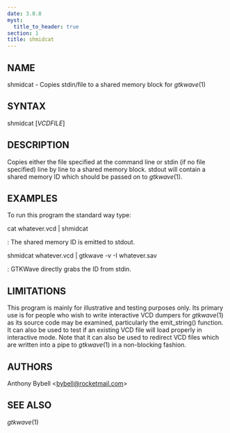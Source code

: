 ```yaml
---
date: 3.0.8
myst:
  title_to_header: true
section: 1
title: shmidcat
---
```


## NAME

shmidcat - Copies stdin/file to a shared memory block for *gtkwave*(1)

## SYNTAX

shmidcat \[*VCDFILE*\]

## DESCRIPTION

Copies either the file specified at the command line or stdin (if no
file specified) line by line to a shared memory block. stdout will
contain a shared memory ID which should be passed on to *gtkwave*(1).

## EXAMPLES

To run this program the standard way type:

cat whatever.vcd \| shmidcat

:   The shared memory ID is emitted to stdout.

shmidcat whatever.vcd \| gtkwave -v -I whatever.sav

:   GTKWave directly grabs the ID from stdin.

## LIMITATIONS

This program is mainly for illustrative and testing purposes only. Its
primary use is for people who wish to write interactive VCD dumpers for
*gtkwave*(1) as its source code may be examined, particularly the
emit_string() function. It can also be used to test if an existing VCD
file will load properly in interactive mode. Note that it can also be
used to redirect VCD files which are written into a pipe to *gtkwave*(1)
in a non-blocking fashion.

## AUTHORS

Anthony Bybell \<bybell@rocketmail.com\>

## SEE ALSO

*gtkwave*(1)
